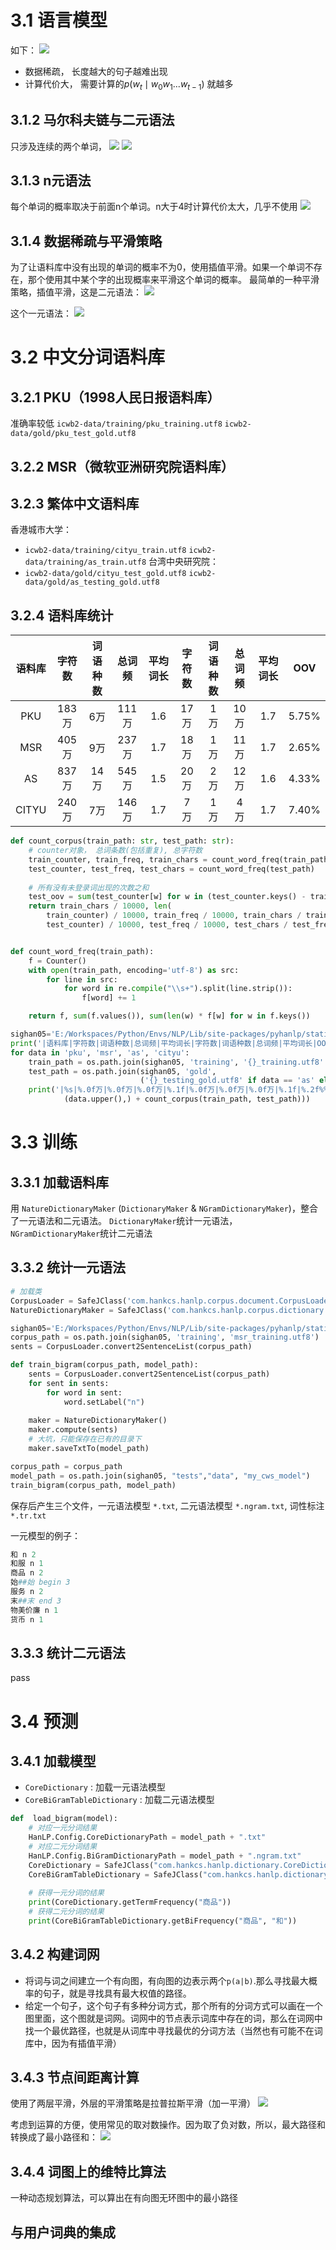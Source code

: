 # 3.1 语言模型
如下：
![](https://picgogogo.oss-cn-hangzhou.aliyuncs.com/img/20200106175441.png)
- 数据稀疏， 长度越大的句子越难出现
- 计算代价大， 需要计算的$p(w_t \mid w_0 w_1 ...w_{t-1})$ 就越多


## 3.1.2 马尔科夫链与二元语法

只涉及连续的两个单词，
![](https://picgogogo.oss-cn-hangzhou.aliyuncs.com/img/20200107123655.png)
![](https://picgogogo.oss-cn-hangzhou.aliyuncs.com/img/20200107123726.png)

## 3.1.3 n元语法
每个单词的概率取决于前面n个单词。n大于4时计算代价太大，几乎不使用
![](https://picgogogo.oss-cn-hangzhou.aliyuncs.com/img/20200107123759.png)

## 3.1.4 数据稀疏与平滑策略
为了让语料库中没有出现的单词的概率不为0，使用插值平滑。如果一个单词不存在，那个使用其中某个字的出现概率来平滑这个单词的概率。
最简单的一种平滑策略，插值平滑，这是二元语法：
![](https://picgogogo.oss-cn-hangzhou.aliyuncs.com/img/20200107124226.png)

这个一元语法：
![](https://picgogogo.oss-cn-hangzhou.aliyuncs.com/img/20200107124241.png)


# 3.2 中文分词语料库

## 3.2.1 PKU（1998人民日报语料库）
准确率较低
`icwb2-data/training/pku_training.utf8` `icwb2-data/gold/pku_test_gold.utf8`

## 3.2.2 MSR（微软亚洲研究院语料库）

## 3.2.3 繁体中文语料库
香港城市大学：
- `icwb2-data/training/cityu_train.utf8` `icwb2-data/training/as_train.utf8`
台湾中央研究院：
- `icwb2-data/gold/cityu_test_gold.utf8` `icwb2-data/gold/as_testing_gold.utf8`

## 3.2.4 语料库统计 

|语料库|字符数|词语种数|总词频|平均词长|字符数|词语种数|总词频|平均词长|OOV|
|:--:|:--:|:--:|:--:|:--:|:--:|:--:|:--:|:--:|:--:|
|PKU|183万|6万|111万|1.6|17万|1万|10万|1.7|5.75%|
|MSR|405万|9万|237万|1.7|18万|1万|11万|1.7|2.65%|
|AS|837万|14万|545万|1.5|20万|2万|12万|1.6|4.33%|
|CITYU|240万|7万|146万|1.7|7万|1万|4万|1.7|7.40%|


```python
def count_corpus(train_path: str, test_path: str):
    # counter对象， 总词条数(包括重复), 总字符数
    train_counter, train_freq, train_chars = count_word_freq(train_path)
    test_counter, test_freq, test_chars = count_word_freq(test_path)
    
    # 所有没有未登录词出现的次数之和
    test_oov = sum(test_counter[w] for w in (test_counter.keys() - train_counter.keys()))
    return train_chars / 10000, len(
        train_counter) / 10000, train_freq / 10000, train_chars / train_freq, test_chars / 10000, len(
        test_counter) / 10000, test_freq / 10000, test_chars / test_freq, test_oov / test_freq * 100


def count_word_freq(train_path):
    f = Counter()
    with open(train_path, encoding='utf-8') as src:
        for line in src:
            for word in re.compile("\\s+").split(line.strip()):
                f[word] += 1

    return f, sum(f.values()), sum(len(w) * f[w] for w in f.keys())
```
```python
sighan05='E:/Workspaces/Python/Envs/NLP/Lib/site-packages/pyhanlp/static/data/test/icwb2-data'
print('|语料库|字符数|词语种数|总词频|平均词长|字符数|词语种数|总词频|平均词长|OOV|')
for data in 'pku', 'msr', 'as', 'cityu':
    train_path = os.path.join(sighan05, 'training', '{}_training.utf8'.format(data))
    test_path = os.path.join(sighan05, 'gold',
                             ('{}_testing_gold.utf8' if data == 'as' else '{}_test_gold.utf8').format(data))
    print('|%s|%.0f万|%.0f万|%.0f万|%.1f|%.0f万|%.0f万|%.0f万|%.1f|%.2f%%|' % (
            (data.upper(),) + count_corpus(train_path, test_path)))
```


# 3.3 训练

## 3.3.1 加载语料库
用 `NatureDictionaryMaker` (`DictionaryMaker` & `NGramDictionaryMaker`)，整合了一元语法和二元语法。 `DictionaryMaker`统计一元语法， `NGramDictionaryMaker`统计二元语法

## 3.3.2 统计一元语法


```python
# 加载类
CorpusLoader = SafeJClass('com.hankcs.hanlp.corpus.document.CorpusLoader')
NatureDictionaryMaker = SafeJClass('com.hankcs.hanlp.corpus.dictionary.NatureDictionaryMaker')

sighan05='E:/Workspaces/Python/Envs/NLP/Lib/site-packages/pyhanlp/static/data/test/icwb2-data'
corpus_path = os.path.join(sighan05, 'training', 'msr_training.utf8')
sents = CorpusLoader.convert2SentenceList(corpus_path)
```
```python
def train_bigram(corpus_path, model_path):
    sents = CorpusLoader.convert2SentenceList(corpus_path)
    for sent in sents:
        for word in sent:
            word.setLabel("n")
    
    maker = NatureDictionaryMaker()
    maker.compute(sents)
    # 大坑，只能保存在已有的目录下
    maker.saveTxtTo(model_path)
```
```python
corpus_path = corpus_path
model_path = os.path.join(sighan05, "tests","data", "my_cws_model")
train_bigram(corpus_path, model_path)
```

保存后产生三个文件，一元语法模型 `*.txt`, 二元语法模型 `*.ngram.txt`, 词性标注 `*.tr.txt`

一元模型的例子：
```python
和 n 2
和服 n 1
商品 n 2
始##始 begin 3
服务 n 2
末##末 end 3
物美价廉 n 1
货币 n 1

```

## 3.3.3 统计二元语法
pass

# 3.4 预测
## 3.4.1 加载模型
- `CoreDictionary` : 加载一元语法模型
- `CoreBiGramTableDictionary` : 加载二元语法模型
```python
def  load_bigram(model):
    # 对应一元分词结果
    HanLP.Config.CoreDictionaryPath = model_path + ".txt"
    # 对应二元分词结果
    HanLP.Config.BiGramDictionaryPath = model_path + ".ngram.txt"
    CoreDictionary = SafeJClass("com.hankcs.hanlp.dictionary.CoreDictionary")
    CoreBiGramTableDictionary = SafeJClass("com.hankcs.hanlp.dictionary.CoreBiGramTableDictionary")
    
    # 获得一元分词的结果
    print(CoreDictionary.getTermFrequency("商品"))
    # 获得二元分词的结果
    print(CoreBiGramTableDictionary.getBiFrequency("商品", "和"))
```

## 3.4.2 构建词网
- 将词与词之间建立一个有向图，有向图的边表示两个`p(a|b)`.那么寻找最大概率的句子，就是寻找具有最大权值的路径。
- 给定一个句子，这个句子有多种分词方式，那个所有的分词方式可以画在一个图里面，这个图就是词网。词网中的节点表示词库中存在的词，那么在词网中找一个最优路径，也就是从词库中寻找最优的分词方法（当然也有可能不在词库中，因为有插值平滑）

## 3.4.3 节点间距离计算
使用了两层平滑，外层的平滑策略是拉普拉斯平滑（加一平滑）
![](https://picgogogo.oss-cn-hangzhou.aliyuncs.com/img/20200111010436.png)

考虑到运算的方便，使用常见的取对数操作。因为取了负对数，所以，最大路径和转换成了最小路径和：
![](https://picgogogo.oss-cn-hangzhou.aliyuncs.com/img/20200111010533.png)



## 3.4.4 词图上的维特比算法
一种动态规划算法，可以算出在有向图无环图中的最小路径

## 与用户词典的集成

